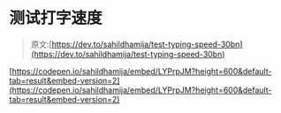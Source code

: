 # 测试打字速度

> 原文:[https://dev.to/sahildhamija/test-typing-speed-30bn](https://dev.to/sahildhamija/test-typing-speed-30bn)

[https://codepen.io/sahildhamija/embed/LYPrpJM?height=600&default-tab=result&embed-version=2](https://codepen.io/sahildhamija/embed/LYPrpJM?height=600&default-tab=result&embed-version=2)